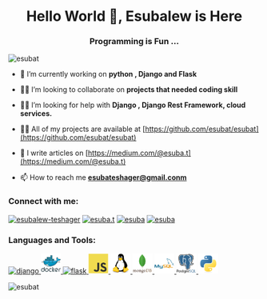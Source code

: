 <h1 align="center">Hello World 👋, Esubalew is Here</h1>
<h3 align="center">Programming is Fun ...</h3>

<p align="left"> <img src="https://komarev.com/ghpvc/?username=esubat&label=Profile%20views&color=0e75b6&style=flat" alt="esubat" /> </p>

- 🔭 I’m currently working on **python , Django and Flask**

- 👯👯 I’m looking to collaborate on **projects that needed coding skill**

- 🤝🤝 I’m looking for help with **Django , Django Rest Framework, cloud services.**

- 👨‍💻 All of my projects are available at [https://github.com/esubat/esubat](https://github.com/esubat/esubat)

- 📝 I write articles on [https://medium.com/@esuba.t](https://medium.com/@esuba.t)

- 📫 How to reach me **esubateshager@gmail.conm**

<h3 align="left">Connect with me:</h3>
<p align="left">
<a href="https://linkedin.com/in/esubalew-teshager" target="blank"><img align="center" src="https://raw.githubusercontent.com/rahuldkjain/github-profile-readme-generator/master/src/images/icons/Social/linked-in-alt.svg" alt="esubalew-teshager" height="30" width="40" /></a>
<a href="https://instagram.com/esuba.t" target="blank"><img align="center" src="https://raw.githubusercontent.com/rahuldkjain/github-profile-readme-generator/master/src/images/icons/Social/instagram.svg" alt="esuba.t" height="30" width="40" /></a>
<a href="https://www.leetcode.com/esuba" target="blank"><img align="center" src="https://raw.githubusercontent.com/rahuldkjain/github-profile-readme-generator/master/src/images/icons/Social/leet-code.svg" alt="esuba" height="30" width="40" /></a>
<a href="https://www.hackerrank.com/esuba" target="blank"><img align="center" src="https://raw.githubusercontent.com/rahuldkjain/github-profile-readme-generator/master/src/images/icons/Social/hackerrank.svg" alt="esuba" height="30" width="40" /></a>
</p>

<h3 align="left">Languages and Tools:</h3>
<p align="left"> <a href="https://www.djangoproject.com/" target="_blank" rel="noreferrer"> <img src="https://cdn.worldvectorlogo.com/logos/django.svg" alt="django" width="40" height="40"/> </a> <a href="https://www.docker.com/" target="_blank" rel="noreferrer"> <img src="https://raw.githubusercontent.com/devicons/devicon/master/icons/docker/docker-original-wordmark.svg" alt="docker" width="40" height="40"/> </a> <a href="https://flask.palletsprojects.com/" target="_blank" rel="noreferrer"> <img src="https://www.vectorlogo.zone/logos/pocoo_flask/pocoo_flask-icon.svg" alt="flask" width="40" height="40"/> </a> <a href="https://developer.mozilla.org/en-US/docs/Web/JavaScript" target="_blank" rel="noreferrer"> <img src="https://raw.githubusercontent.com/devicons/devicon/master/icons/javascript/javascript-original.svg" alt="javascript" width="40" height="40"/> </a> <a href="https://www.linux.org/" target="_blank" rel="noreferrer"> <img src="https://raw.githubusercontent.com/devicons/devicon/master/icons/linux/linux-original.svg" alt="linux" width="40" height="40"/> </a> <a href="https://www.mongodb.com/" target="_blank" rel="noreferrer"> <img src="https://raw.githubusercontent.com/devicons/devicon/master/icons/mongodb/mongodb-original-wordmark.svg" alt="mongodb" width="40" height="40"/> </a> <a href="https://www.mysql.com/" target="_blank" rel="noreferrer"> <img src="https://raw.githubusercontent.com/devicons/devicon/master/icons/mysql/mysql-original-wordmark.svg" alt="mysql" width="40" height="40"/> </a> <a href="https://www.postgresql.org" target="_blank" rel="noreferrer"> <img src="https://raw.githubusercontent.com/devicons/devicon/master/icons/postgresql/postgresql-original-wordmark.svg" alt="postgresql" width="40" height="40"/> </a> <a href="https://www.python.org" target="_blank" rel="noreferrer"> <img src="https://raw.githubusercontent.com/devicons/devicon/master/icons/python/python-original.svg" alt="python" width="40" height="40"/> </a> </p>

<p><img align="center" src="https://github-readme-streak-stats.herokuapp.com/?user=esubat&" alt="esubat" /></p>

